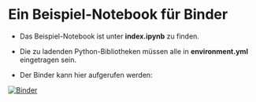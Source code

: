 # Ein Beispiel-Notebook für Binder

- Das Beispiel-Notebook ist unter **index.ipynb** zu finden.

- Die zu ladenden Python-Bibliotheken müssen alle in **environment.yml** eingetragen sein. 

- Der Binder kann hier aufgerufen werden: 

[![Binder](http://mybinder.org/badge_logo.svg)](https://mybinder.org/v2/gh/royalvikingr/jpnbeispielrepo/master)





